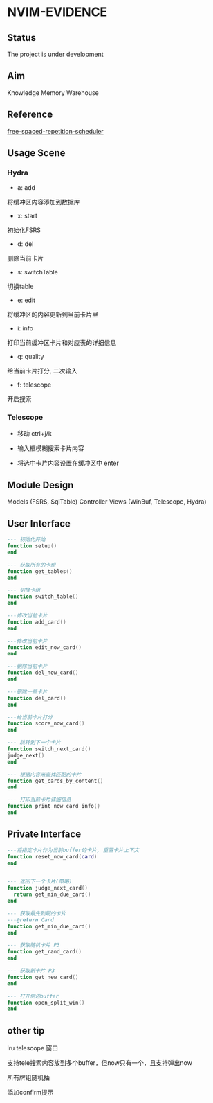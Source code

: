 # NVIM-EVIDENCE

## Status

The project is under development

## Aim

Knowledge Memory Warehouse

## Reference

[free-spaced-repetition-scheduler](https://github.com/open-spaced-repetition/free-spaced-repetition-scheduler)

## Usage Scene

### Hydra

- a: add

将缓冲区内容添加到数据库

- x: start

初始化FSRS

- d: del

删除当前卡片

- s: switchTable

切换table 

- e: edit

将缓冲区的内容更新到当前卡片里

- i: info

打印当前缓冲区卡片和对应表的详细信息

- q: quality

给当前卡片打分, 二次输入

- f: telescope

开启搜索

### Telescope

- 移动 ctrl+j/k

- 输入框模糊搜索卡片内容

- 将选中卡片内容设置在缓冲区中 enter

## Module Design

Models (FSRS, SqlTable)
Controller
Views (WinBuf, Telescope, Hydra)

## User Interface

```lua
--- 初始化开始
function setup()
end

--- 获取所有的卡组
function get_tables()
end

--- 切换卡组
function switch_table()
end

---修改当前卡片
function add_card()
end

---修改当前卡片
function edit_now_card()
end

---删除当前卡片
function del_now_card()
end

---删除一些卡片
function del_card()
end

---给当前卡片打分
function score_now_card()
end

--- 跳转到下一个卡片
function switch_next_card()
judge_next()
end

--- 根据内容来查找匹配的卡片
function get_cards_by_content()
end

--- 打印当前卡片详细信息
function print_now_card_info()
end
```

## Private Interface

```lua
---将指定卡片作为当前buffer的卡片, 重置卡片上下文
function reset_now_card(card)
end


--- 返回下一个卡片(策略)
function judge_next_card()
  return get_min_due_card()
end

--- 获取最先到期的卡片
---@return Card
function get_min_due_card()
end

--- 获取随机卡片 P3
function get_rand_card()
end

--- 获取新卡片 P3
function get_new_card()
end

--- 打开侧边buffer
function open_split_win()
end
```

## other tip

lru telescope 窗口

支持tele搜索内容放到多个buffer，但now只有一个，且支持弹出now

所有牌组随机抽

添加confirm提示
